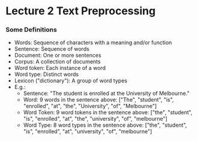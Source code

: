 # Lecture 2 Text Preprocessing

### Some Definitions
* Words: Sequence of characters with a meaning and/or function
* Sentence: Sequence of words
* Document: One or more sentences
* Corpus: A collection of documents
* Word <span color="red">token</span>: Each instance of a word
* Word <span color="red">type</span>: Distinct words
* Lexicon ("dictionary"): A group of word types
* E.g.:
    * Sentence: "The student is enrolled at the University of Melbourne."
    * Word: 9 words in the sentence above: ["The", "student", "is", "enrolled", "at", "the", "University", "of", "Melbourne"]
    * Word Token: 9 word tokens in the sentence above: ["the", "student", "is", "enrolled", "at", "the", "university", "of", "melbourne"]
    * Word Type: 8 word types in the sentence above: ["the", "student", "is", "enrolled", "at", "university", "of", "melbourne"]